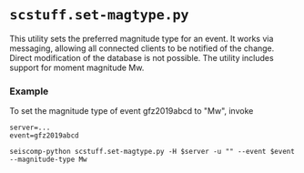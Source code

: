 # `scstuff.set-magtype.py`

This utility sets the preferred magnitude type for an event. It
works via messaging, allowing all connected clients to be notified
of the change. Direct modification of the database is not
possible. The utility includes support for moment magnitude Mw.

### Example

To set the magnitude type of event gfz2019abcd to "Mw", invoke

```
server=...
event=gfz2019abcd

seiscomp-python scstuff.set-magtype.py -H $server -u "" --event $event --magnitude-type Mw
```
